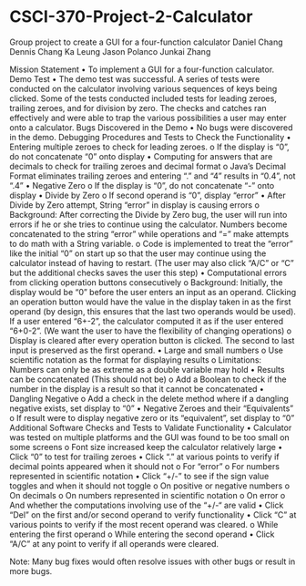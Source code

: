 # CSCI-370-Project-2-Calculator

Group project to create a GUI for a four-function calculator
Daniel Chang
Dennis Chang
Ka Leung
Jason Polanco
Junkai Zhang

Mission Statement
•	To implement a GUI for a four-function calculator.
Demo Test
•	The demo test was successful. A series of tests were conducted on the calculator involving various sequences of keys being clicked. Some of the tests conducted included tests for leading zeroes, trailing zeroes, and for division by zero. The checks and catches ran effectively and were able to trap the various possibilities a user may enter onto a calculator.
Bugs Discovered in the Demo
•	No bugs were discovered in the demo.
Debugging Procedures and Tests to Check the Functionality
•	Entering multiple zeroes to check for leading zeroes.
o	If the display is “0”, do not concatenate “0” onto display
•	Computing for answers that are decimals to check for trailing zeroes and decimal format
o	Java’s Decimal Format eliminates trailing zeroes and entering “.” and “4” results in “0.4”, not “.4”
•	Negative Zero
o	If the display is “0”, do not concatenate “-” onto display
•	Divide by Zero
o	If second operand is “0”, display “error”
•	After Divide by Zero attempt, String “error” in display is causing errors
o	Background: After correcting the Divide by Zero bug, the user will run into errors if he or she tries to continue using the calculator. Numbers become concatenated to the string “error” while operations and “=” make attempts to do math with a String variable.
o	Code is implemented to treat the “error” like the initial “0” on start up so that the user may continue using the calculator instead of having to restart. (The user may also click “A/C” or “C” but the additional checks saves the user this step)
•	Computational errors from clicking operation buttons consecutively
o	Background: Initially, the display would be “0” before the user enters an input as an operand. Clicking an operation button would have the value in the display taken in as the first operand (by design, this ensures that the last two operands would be used). If a user entered “6+-2”, the calculator computed it as if the user entered “6+0-2”. (We want the user to have the flexibility of changing operations)
o	Display is cleared after every operation button is clicked. The second to last input is preserved as the first operand. 
•	Large and small numbers
o	Use scientific notation as the format for displaying results
o	Limitations: Numbers can only be as extreme as a double variable may hold
•	Results can be concatenated (This should not be)
o	Add a Boolean to check if the number in the display is a result so that it cannot be concatenated 
•	Dangling Negative
o	Add a check in the delete method where if a dangling negative exists, set display to “0”
•	Negative Zeroes and their “Equivalents”
o	If result were to display negative zero or its “equivalent”, set display to “0”
Additional Software Checks and Tests to Validate Functionality
•	Calculator was tested on multiple platforms and the GUI was found to be too small on some screens
o	Font size increased keep the calculator relatively large 
•	Click “0” to test for trailing zeroes
•	Click “.” at various points to verify if decimal points appeared when it should not
o	For “error”
o	For numbers represented in scientific notation
•	Click “+/-” to see if the sign value toggles and when it should not toggle
o	On positive or negative numbers
o	On decimals
o	On numbers represented in scientific notation
o	On error
o	And whether the computations involving use of the “+/-“ are valid
•	Click “Del” on the first and/or second operand to verify functionality
•	Click “C” at various points to verify if the most recent operand was cleared.
o	While entering the first operand
o	While entering the second operand
•	Click “A/C” at any point to verify if all operands were cleared.

Note: Many bug fixes would often resolve issues with other bugs or result in more bugs.
